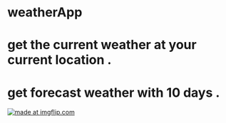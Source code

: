 # weatherApp
# get the current weather at your current location .
# get forecast weather with 10 days .


<a href="https://imgflip.com/gif/2gkurh"><img src="https://i.imgflip.com/2gkurh.gif" title="made at imgflip.com"/></a>
